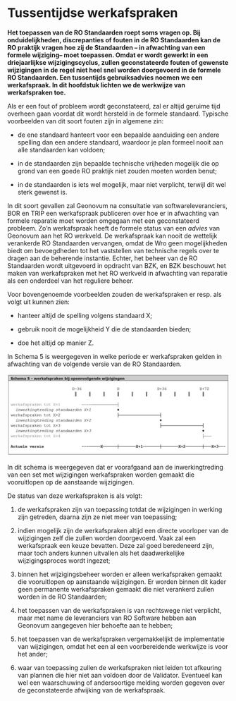 Tussentijdse werkafspraken
==========================

**Het toepassen van de RO Standaarden roept soms vragen op. Bij
onduidelijkheden, discrepanties of fouten in de RO Standaarden kan de RO
praktijk vragen hoe zij de Standaarden – in afwachting van een formele
wijziging– moet toepassen. Omdat er wordt gewerkt in een driejaarlijkse
wijzigingscyclus, zullen geconstateerde fouten of gewenste wijzigingen in de
regel niet heel snel worden doorgevoerd in de formele RO Standaarden. Een
tussentijds gebruiksadvies noemen we een werkafspraak. In dit hoofdstuk lichten
we de werkwijze van werkafspraken toe.**

Als er een fout of probleem wordt geconstateerd, zal er altijd geruime tijd
overheen gaan voordat dit wordt hersteld in de formele standaard. Typische
voorbeelden van dit soort fouten zijn in algemene zin:

-   de ene standaard hanteert voor een bepaalde aanduiding een andere spelling
    dan een andere standaard, waardoor je plan formeel nooit aan alle
    standaarden kan voldoen;

-   in de standaarden zijn bepaalde technische vrijheden mogelijk die op grond
    van een goede RO praktijk niet zouden moeten worden benut;

-   in de standaarden is iets wel mogelijk, maar niet verplicht, terwijl dit wel
    sterk gewenst is.

In dit soort gevallen zal Geonovum na consultatie van softwareleveranciers, BOR
en TRIP een werkafspraak publiceren over hoe er in afwachting van formele
reparatie moet worden omgegaan met een geconstateerd probleem. Zo’n werkafspraak
heeft de formele status van een *advies* van Geonovum aan het RO werkveld. De
werkafspraak kan nooit de wettelijk verankerde RO Standaarden vervangen, omdat
de Wro geen mogelijkheden biedt om bevoegdheden tot het vaststellen van
technische regels over te dragen aan de beherende instantie. Echter, het beheer
van de RO Standaarden wordt uitgevoerd in opdracht van BZK, en BZK beschouwt het
maken van werkafspraken met het RO werkveld in afwachting van reparatie als een
onderdeel van het reguliere beheer.

Voor bovengenoemde voorbeelden zouden de werkafspraken er resp. als volgt uit
kunnen zien:

-   hanteer altijd de spelling volgens standaard X;

-   gebruik nooit de mogelijkheid Y die de standaarden bieden;

-   doe het altijd op manier Z.

In Schema 5 is weergegeven in welke periode er werkafspraken gelden in
afwachting van de volgende versie van de RO Standaarden.

![](media/6c9b88df8a060cffcd29e67006424784.jpg)

In dit schema is weergegeven dat er voorafgaand aan de inwerkingtreding van een
set met wijzigingen werkafspraken worden gemaakt die vooruitlopen op de
aanstaande wijzigingen.

De status van deze werkafspraken is als volgt:

1.  de werkafspraken zijn van toepassing totdat de wijzigingen in werking zijn
    getreden, daarna zijn ze niet meer van toepassing;

2.  indien mogelijk zijn de werkafspraken altijd een directe voorloper van de
    wijzigingen zelf die zullen worden doorgevoerd. Vaak zal een werkafspraak
    een keuze bevatten. Deze zal goed beredeneerd zijn, maar toch anders kunnen
    uitvallen als het daadwerkelijke wijzigingsproces wordt ingezet;

3.  binnen het wijzigingsbeheer worden er alleen werkafspraken gemaakt die
    vooruitlopen op aanstaande wijzigingen. Er worden binnen dit kader geen
    permanente werkafspraken gemaakt die niet verankerd zullen worden in de RO
    Standaarden;

4.  het toepassen van de werkafspraken is van rechtswege niet verplicht, maar
    met name de leveranciers van RO Software hebben aan Geonovum aangegeven hier
    behoefte aan te hebben;

5.  het toepassen van de werkafspraken vergemakkelijkt de implementatie van
    wijzigingen, omdat het een al een voorbereidende werkwijze is voor het
    ander;

6.  waar van toepassing zullen de werkafspraken niet leiden tot afkeuring van
    plannen die hier niet aan voldoen door de Validator. Eventueel kan wel een
    waarschuwing of andersoortige melding worden gegeven over de geconstateerde
    afwijking van de werkafspraak.
